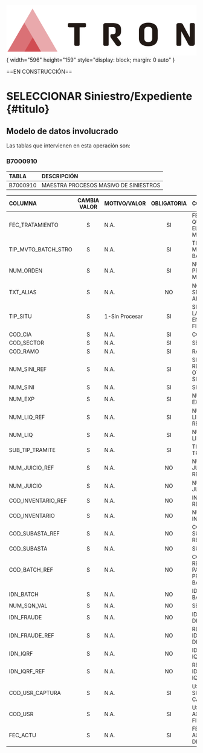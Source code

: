 ![Imagen LOGO](./00-Imagen/logo-TRON.png){ width="596" height="159" style="display: block; margin: 0 auto" }

==EN CONSTRUCCIÓN==

# SELECCIONAR Siniestro/Expediente {#titulo}


## **Modelo de datos involucrado**
Las tablas que intervienen en esta operación son:

### B7000910


| TABLA | DESCRIPCIÓN |
|:--- |:--- |
| B7000910                       | MAESTRA PROCESOS MASIVO DE SINIESTROS                                                               |

| COLUMNA | CAMBIA VALOR | MOTIVO/VALOR | OBLIGATORIA | COMENTARIO |
|:--- |:---: |:--- |:---: |:--- |
| FEC_TRATAMIENTO | S | N.A. | SI | FECHA EN LA QUE SE REALIZA EL PROCESO MASIVO | 
| TIP_MVTO_BATCH_STRO | S | N.A. | SI | TIPO DEL MOVIMIENTO BATCH | 
| NUM_ORDEN | S | N.A. | SI | NUMERO DEL PROCESO MASIVO | 
| TXT_ALIAS | S | N.A. | NO | NOMBRE QUE SE QUIERA DAR AL PROCESO | 
| TIP_SITU | S | 1-Sin Procesar | SI | SITUACION EN LA QUE SE ENCUENTRA LA FILA | 
| COD_CIA | S | N.A. | SI | COMPANIA | 
| COD_SECTOR | S | N.A. | SI | SECTOR | 
| COD_RAMO | S | N.A. | SI | RAMO | 
| NUM_SINI_REF | S | N.A. | SI | SINIESTRO REFERENCIA DE OTROS SISTEMAS. | 
| NUM_SINI | S | N.A. | SI | SINIESTRO | 
| NUM_EXP | S | N.A. | SI | NUMERO DE EXPEDIENTE | 
| NUM_LIQ_REF | S | N.A. | SI | NUMERO DE LIQUIDACION DE REFERENCIA | 
| NUM_LIQ | S | N.A. | SI | NUMERO DE LIQUIDACION  | 
| SUB_TIP_TRAMITE | S | N.A. | SI | TIPO DE TRAMITE |
| NUM_JUICIO_REF | S | N.A. | NO | NUMERO DEL JUICIO DE REFERENCIA | 
| NUM_JUICIO | S | N.A. | NO | NUMERO DEL JUICIO | 
| COD_INVENTARIO_REF | S | N.A. | NO | INVENTARIO DE REFERENCIA | 
| COD_INVENTARIO | S | N.A. | NO | NUMERO DE INVENTARIO  | 
| COD_SUBASTA_REF | S | N.A. | NO | CODIGO DE SUBASTA DE REFERENCIA | 
| COD_SUBASTA | S | N.A. | NO | SUBASTA | 
| COD_BATCH_REF | S | N.A. | NO | CODIGO DE REFERENCIA PARA PROCESOS BATCH | 
| IDN_BATCH | S | N.A. | NO | IDENTIFICADOR BATCH | 
| NUM_SQN_VAL | S | N.A. | NO | SECUENCIA | 
| IDN_FRAUDE | S | N.A. | NO | IDENTIFICADOR DE FRAUDE | 
| IDN_FRAUDE_REF | S | N.A. | NO | REFERENCIA DE IDENTIFICADOR DE FRAUDE | 
| IDN_IQRF | S | N.A. | NO | IDENTIFICADOR IQRF | 
| IDN_IQRF_REF | S | N.A. | NO | REFERENCIA DE IDENTIFICADOR IQRF |
COD_USR_CAPTURA | S | N.A. | SI | USUARIO QUE SIMULA LA CAPTURA | 
| COD_USR | S | N.A. | SI | USUARIO QUE ACTUALIZO LA FILA | 
| FEC_ACTU | S | N.A. | SI | FECHA DE ACTUALIZACION DE LA FILA |